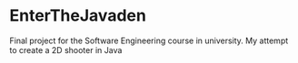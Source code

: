 # EnterTheJavaden
Final project for the Software Engineering course in university. My attempt to create a 2D shooter in Java
